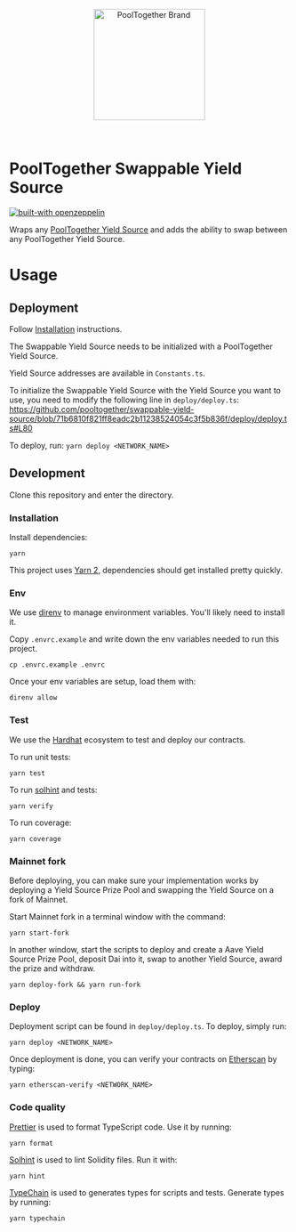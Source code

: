 <p align="center">
  <a href="https://github.com/pooltogether/pooltogether--brand-assets">
    <img src="https://github.com/pooltogether/pooltogether--brand-assets/blob/977e03604c49c63314450b5d432fe57d34747c66/logo/pooltogether-logo--purple-gradient.png?raw=true" alt="PoolTogether Brand" style="max-width:100%;" width="200">
  </a>
</p>

<br />

# PoolTogether Swappable Yield Source

[![built-with openzeppelin](https://img.shields.io/badge/built%20with-OpenZeppelin-3677FF)](https://docs.openzeppelin.com/)

Wraps any [PoolTogether Yield Source](https://docs.pooltogether.com/protocol/yield-sources) and adds the ability to swap between any PoolTogether Yield Source.

# Usage

## Deployment

Follow [Installation](#installation) instructions.

The Swappable Yield Source needs to be initialized with a PoolTogether Yield Source.

Yield Source addresses are available in `Constants.ts`.

To initialize the Swappable Yield Source with the Yield Source you want to use, you need to modify the following line in `deploy/deploy.ts`:
https://github.com/pooltogether/swappable-yield-source/blob/71b6810f821ff8eadc2b11238524054c3f5b836f/deploy/deploy.ts#L80


To deploy, run:
`yarn deploy <NETWORK_NAME>`

## Development

Clone this repository and enter the directory.

### Installation

Install dependencies:

```
yarn
```

This project uses [Yarn 2](https://yarnpkg.com), dependencies should get installed pretty quickly.

### Env

We use [direnv](https://direnv.net) to manage environment variables. You'll likely need to install it.

Copy `.envrc.example` and write down the env variables needed to run this project.
```
cp .envrc.example .envrc
```

Once your env variables are setup, load them with:
```
direnv allow
```

### Test

We use the [Hardhat](https://hardhat.org) ecosystem to test and deploy our contracts.

To run unit tests:

```
yarn test
```

To run [solhint](https://protofire.github.io/solhint/) and tests:

```
yarn verify
```

To run coverage:

```
yarn coverage
```

### Mainnet fork

Before deploying, you can make sure your implementation works by deploying a Yield Source Prize Pool and swapping the Yield Source on a fork of Mainnet.

Start Mainnet fork in a terminal window with the command:

```
yarn start-fork
```

In another window, start the scripts to deploy and create a Aave Yield Source Prize Pool, deposit Dai into it, swap to another Yield Source, award the prize and withdraw.

```
yarn deploy-fork && yarn run-fork
```

### Deploy

Deployment script can be found in `deploy/deploy.ts`. To deploy, simply run:
```
yarn deploy <NETWORK_NAME>
```

Once deployment is done, you can verify your contracts on [Etherscan](https://etherscan.io) by typing:

```
yarn etherscan-verify <NETWORK_NAME>
```

### Code quality

[Prettier](https://prettier.io) is used to format TypeScript code. Use it by running:

```
yarn format
```

[Solhint](https://protofire.github.io/solhint/) is used to lint Solidity files. Run it with:
```
yarn hint
```

[TypeChain](https://github.com/ethereum-ts/Typechain) is used to generates types for scripts and tests. Generate types by running:
```
yarn typechain
```

